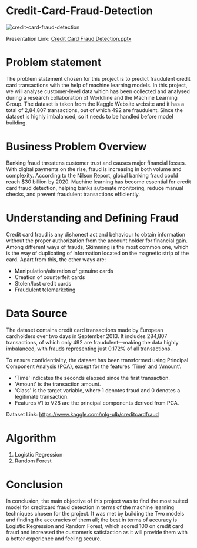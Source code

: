 # Credit-Card-Fraud-Detection 

![credit-card-fraud-detection](https://github.com/user-attachments/assets/11efaf5f-4dcd-4899-8efe-ce29cdb0890b)

Presentation Link: [Credit Card Fraud Detection.pptx](https://github.com/user-attachments/files/19648962/Credit.Card.Fraud.Detection.pptx)

# Problem statement

The problem statement chosen for this project is to predict fraudulent credit card transactions with the help of machine learning models.
In this project, we will analyse customer-level data which has been collected and analysed during a research collaboration of Worldline and the Machine Learning Group.
The dataset is taken from the Kaggle Website website and it has a total of 2,84,807 transactions, out of which 492 are fraudulent. Since the dataset is highly imbalanced, so it needs to be handled before model building.

# Business Problem Overview

Banking fraud threatens customer trust and causes major financial losses. With digital payments on the rise, fraud is increasing in both volume and complexity. According to the Nilson Report, global banking fraud could reach $30 billion by 2020. Machine learning has become essential for credit card fraud detection, helping banks automate monitoring, reduce manual checks, and prevent fraudulent transactions efficiently.

# Understanding and Defining Fraud

Credit card fraud is any dishonest act and behaviour to obtain information without the proper authorization from the account holder for financial gain. Among different ways of frauds, Skimming is the most common one, which is the way of duplicating of information located on the magnetic strip of the card. Apart from this, the other ways are:
 
  * Manipulation/alteration of genuine cards
  * Creation of counterfeit cards
  * Stolen/lost credit cards
  * Fraudulent telemarketing

# Data Source

The dataset contains credit card transactions made by European cardholders over two days in September 2013. It includes 284,807 transactions, of which only 492 are fraudulent—making the data highly imbalanced, with frauds representing just 0.172% of all transactions.

To ensure confidentiality, the dataset has been transformed using Principal Component Analysis (PCA), except for the features 'Time' and 'Amount'.

  * 'Time' indicates the seconds elapsed since the first transaction.
  * 'Amount' is the transaction amount.
  * 'Class' is the target variable, where 1 denotes fraud and 0 denotes a legitimate transaction.
  *  Features V1 to V28 are the principal components derived from PCA.

Dataset Link: https://www.kaggle.com/mlg-ulb/creditcardfraud

# Algorithm

1. Logistic Regression
2. Random Forest

# Conclusion

In conclusion, the main objective of this project was to find the most suited model for creditcard fraud detection in terms of the machine learning techniques chosen for the project. It was met by building the Two models and finding the accuracies of them all; the best in terms of accuracy is Logistic Regression and Random Forest, which scored 100 on credit card fraud and increased the customer’s satisfaction as it will provide them with a better experience and feeling secure.
